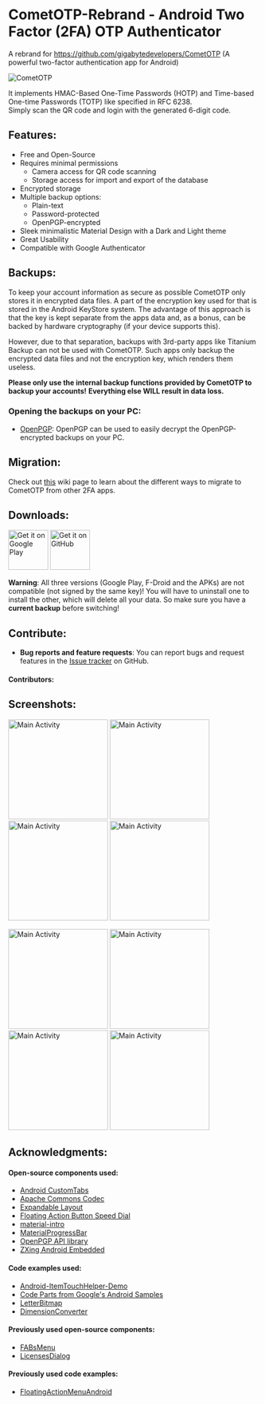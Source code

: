 # CometOTP-Rebrand -  Android Two Factor (2FA) OTP Authenticator
A rebrand for https://github.com/gigabytedevelopers/CometOTP (A powerful two-factor authentication app for Android)

<!-- [![Build Status](https://travis-ci.org/gigabytedevelopers/CometOTP.svg?branch=master)](https://travis-ci.org/gigabytedevelopers/CometOTP)
[![Current release](https://img.shields.io/github/v/release/gigabytedevelopers/CometOTP.svg?token=e52dc09de66b2a3a280415155904a2a059c8c0a3)](https://github.com/gigabytedevelopers/CometOTP/releases/download/v3.0.0/CometOTP_v3.0.0.apk) -->

![CometOTP](https://user-images.githubusercontent.com/26168869/173256170-70bab38d-29dd-426c-a82a-b8b0c241b997.png)


It implements HMAC-Based One-Time Passwords (HOTP) and Time-based One-time Passwords (TOTP) like specified in RFC 6238.  
Simply scan the QR code and login with the generated 6-digit code. 

## Features:

 * Free and Open-Source
 * Requires minimal permissions
   - Camera access for QR code scanning
   - Storage access for import and export of the database
 * Encrypted storage
 * Multiple backup options:
   - Plain-text
   - Password-protected
   - OpenPGP-encrypted
 * Sleek minimalistic Material Design with a Dark and Light theme
 * Great Usability
 * Compatible with Google Authenticator

## Backups:

To keep your account information as secure as possible CometOTP only stores it in
encrypted data files. A part of the encryption key used for that is stored in the
Android KeyStore system. The advantage of this approach is that the key is kept
separate from the apps data and, as a bonus, can be backed by hardware cryptography
(if your device supports this).

However, due to that separation, backups with 3rd-party apps like Titanium Backup can not
be used with CometOTP. Such apps only backup the encrypted data files and not the encryption
key, which renders them useless.

**Please only use the internal backup functions provided by CometOTP to backup your accounts!**
**Everything else WILL result in data loss.**

### Opening the backups on your PC:

 * [OpenPGP](http://openpgp.org/): OpenPGP can be used to easily decrypt the OpenPGP-encrypted backups on your PC.

## Migration:

Check out [this](https://github.com/gigabytedevelopers/CometOTP/wiki/Migration) wiki page to learn about the different ways to migrate to CometOTP from other 2FA apps.

## Downloads:

[<img height=80 alt="Get it on Google Play" src="https://play.google.com/intl/en_us/badges/images/generic/en-play-badge.png" />](https://play.google.com/store/apps/details?id=com.gigabytedevelopersinc.app.CometOTP)
[<img height=80 alt="Get it on GitHub" src="./assets/badges/get-it-on-github.png" />](https://github.com/gigabytedevelopers/CometOTP/releases)

**Warning**: All three versions (Google Play, F-Droid and the APKs) are not compatible (not signed by the same key)!
You will have to uninstall one to install the other, which will delete all your data.
So make sure you have a **current backup** before switching!

## Contribute:

 * **Bug reports and feature requests**: You can report bugs and request features in the [Issue tracker](https://github.com/gigabytedevelopers/CometOTP/issues) on GitHub.

#### Contributors:


## Screenshots:

[<img width=200 alt="Main Activity" src="./assets/screenshots/screen_1.png">](./assets/screenshots/screen_1.png)
[<img width=200 alt="Main Activity" src="./assets/screenshots/screen_2.png">](./assets/screenshots/screen_2.png)
[<img width=200 alt="Main Activity" src="./assets/screenshots/screen_3.png">](./assets/screenshots/screen_3.png)
[<img width=200 alt="Main Activity" src="./assets/screenshots/screen_4.png">](./assets/screenshots/screen_4.png)

[<img width=200 alt="Main Activity" src="./assets/screenshots/screen_5.png">](./assets/screenshots/screen_5.png)
[<img width=200 alt="Main Activity" src="./assets/screenshots/screen_6.png">](./assets/screenshots/screen_6.png)
[<img width=200 alt="Main Activity" src="./assets/screenshots/screen_7.png">](./assets/screenshots/screen_7.png)
[<img width=200 alt="Main Activity" src="./assets/screenshots/screen_8.png">](./assets/screenshots/screen_8.png)

## Acknowledgments:
#### Open-source components used:

 * [Android CustomTabs](https://github.com/saschpe/android-customtabs)
 * [Apache Commons Codec](https://commons.apache.org/proper/commons-codec)
 * [Expandable Layout](https://github.com/AAkira/ExpandableLayout)
 * [Floating Action Button Speed Dial](https://github.com/leinardi/FloatingActionButtonSpeedDial)
 * [material-intro](https://github.com/heinrichreimer/material-intro)
 * [MaterialProgressBar](https://github.com/DreaminginCodeZH/MaterialProgressBar)
 * [OpenPGP API library](https://github.com/open-keychain/openpgp-api)
 * [ZXing Android Embedded](https://github.com/journeyapps/zxing-android-embedded)

#### Code examples used:

 * [Android-ItemTouchHelper-Demo](https://github.com/iPaulPro/Android-ItemTouchHelper-Demo/tree/master/app/src/main/java/co/paulburke/android/itemtouchhelperdemo/helper)
 * [Code Parts from Google's Android Samples](https://android.googlesource.com/platform/development/+/master/samples/Vault/src/com/example/android/vault)
 * [LetterBitmap](http://stackoverflow.com/questions/23122088/colored-boxed-with-letters-a-la-gmail)
 * [DimensionConverter](https://stackoverflow.com/questions/8343971/how-to-parse-a-dimension-string-and-convert-it-to-a-dimension-value)

#### Previously used open-source components:

 * [FABsMenu](https://github.com/jahirfiquitiva/FABsMenu)
 * [LicensesDialog](https://github.com/PSDev/LicensesDialog)

#### Previously used code examples:

 * [FloatingActionMenuAndroid](https://github.com/pmahsky/FloatingActionMenuAndroid)
